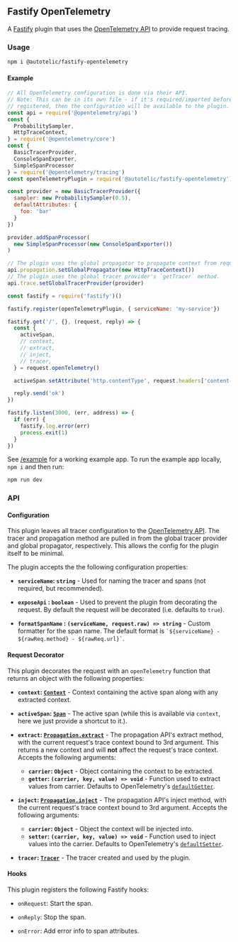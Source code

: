 ## Fastify OpenTelemetry

A [Fastify] plugin that uses the [OpenTelemetry API] to provide request tracing.

### Usage
```sh
npm i @autotelic/fastify-opentelemetry
```

#### Example

```js
// All OpenTelemetry configuration is done via their API.
// Note: This can be in its own file - if it's required/imported before the plugin is
// registered, then the configuration will be available to the plugin.
const api = require('@opentelemetry/api')
const {
  ProbabilitySampler,
  HttpTraceContext,
} = require('@opentelemetry/core')
const {
  BasicTracerProvider,
  ConsoleSpanExporter,
  SimpleSpanProcessor
} = require('@opentelemetry/tracing')
const openTelemetryPlugin = require('@autotelic/fastify-opentelemetry')

const provider = new BasicTracerProvider({
  sampler: new ProbabilitySampler(0.5),
  defaultAttributes: {
    foo: 'bar'
  }
})

provider.addSpanProcessor(
  new SimpleSpanProcessor(new ConsoleSpanExporter())
)

// The plugin uses the global propagator to propagate context from request headers.
api.propagation.setGlobalPropagator(new HttpTraceContext())
// The plugin uses the global tracer provider's `getTracer` method.
api.trace.setGlobalTracerProvider(provider)

const fastify = require('fastify')()

fastify.register(openTelemetryPlugin, { serviceName: 'my-service'})

fastify.get('/', {}, (request, reply) => {
  const {
    activeSpan,
    // context,
    // extract,
    // inject,
    // tracer,
  } = request.openTelemetry()

  activeSpan.setAttribute('http.contentType', request.headers['content-type'])

  reply.send('ok')
})

fastify.listen(3000, (err, address) => {
  if (err) {
    fastify.log.error(err)
    process.exit(1)
  }
})
```

See [/example](./example/index.js) for a working example app. To run the example app locally, `npm i` and then run:

```sh
npm run dev
```

### API

#### Configuration

This plugin leaves all tracer configuration to the [OpenTelemetry API]. The tracer and propagation method are pulled in from the global tracer provider and global propagator, respectively. This allows the config for the plugin itself to be minimal.

The plugin accepts the the following configuration properties:
  - **`serviceName`: `string`** - Used for naming the tracer and spans (not required, but recommended).

  - **`exposeApi` : `boolean`** - Used to prevent the plugin from decorating the request. By default the request will be decorated (i.e. defaults to `true`).

  - **`formatSpanName` : `(serviceName, request.raw) => string`** - Custom formatter for the span name. The default format is ``` `${serviceName} - ${rawReq.method} - ${rawReq.url}` ```.

#### Request Decorator

This plugin decorates the request with an `openTelemetry` function that returns an object with the following properties:
  - **`context`: [`Context`]** - Context containing the active span along with any extracted context.

  - **`activeSpan`: [`Span`]** - The active span (while this is available via `context`, here we just provide a shortcut to it.).

  - **`extract`: [`Propagation.extract`]** - The propagation API's extract method, with the current request's trace context bound to 3rd argument. This returns a new context and will **not** affect the request's trace context. Accepts the following arguments:
    - **`carrier`: `Object`** - Object containing the context to be extracted.
    - **`getter`: `(carrier, key, value) => void`** - Function used to extract values from carrier. Defaults to OpenTelemetry's [`defaultGetter`].

  - **`inject`: [`Propagation.inject`]** - The propagation API's inject method, with the current request's trace context bound to 3rd argument. Accepts the following arguments:
    - **`carrier`: `Object`** - Object the context will be injected into.
    - **`setter`: `(carrier, key, value) => void`** - Function used to inject values into the carrier. Defaults to OpenTelemetry's [`defaultSetter`].

  - **`tracer`: [`Tracer`]** - The tracer created and used by the plugin.

#### Hooks

This plugin registers the following Fastify hooks:
 - `onRequest`: Start the span.

 - `onReply`: Stop the span.

 - `onError`: Add error info to span attributes.

[Fastify]: https://fastify.io
[OpenTelemetry API]: https://github.com/open-telemetry/opentelemetry-js/tree/master/packages/opentelemetry-api
[`Context`]:https://github.com/open-telemetry/opentelemetry-js/blob/master/packages/opentelemetry-context-base/src/context.ts
[`Propagation.extract`]:https://github.com/open-telemetry/opentelemetry-js/blob/master/packages/opentelemetry-api/src/api/propagation.ts#L90
[`Propagation.inject`]: https://github.com/open-telemetry/opentelemetry-js/blob/master/packages/opentelemetry-api/src/api/propagation.ts#L75
[`Span`]: https://github.com/open-telemetry/opentelemetry-js/blob/master/packages/opentelemetry-tracing/src/Span.ts
[`Tracer`]: https://github.com/open-telemetry/opentelemetry-js/blob/master/packages/opentelemetry-tracing/src/Tracer.ts
[`defaultGetter`]:https://github.com/open-telemetry/opentelemetry-js/blob/master/packages/opentelemetry-api/src/context/propagation/getter.ts#L29
[`defaultSetter`]: https://github.com/open-telemetry/opentelemetry-js/blob/master/packages/opentelemetry-api/src/context/propagation/setter.ts#L29
